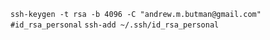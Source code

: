 `ssh-keygen -t rsa -b 4096 -C "andrew.m.butman@gmail.com" #id_rsa_personal`
`ssh-add ~/.ssh/id_rsa_personal`
